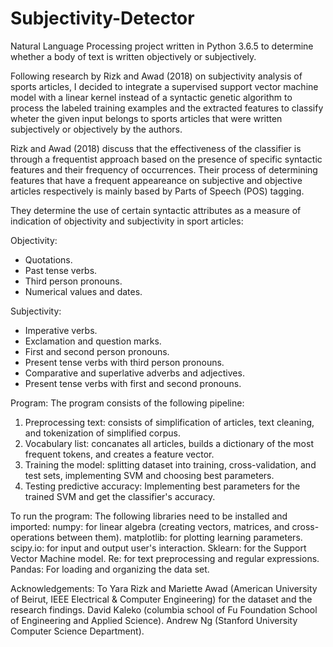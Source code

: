 # Subjectivity-Detector
Natural Language Processing project written in Python 3.6.5 to determine whether a body of text is written objectively or subjectively. 

Following research by Rizk and Awad (2018) on subjectivity analysis of sports articles, I decided to integrate a supervised support vector machine model with a linear kernel instead of a syntactic genetic algorithm to process the labeled training examples and the extracted features to classify wheter the given input belongs to sports articles that were written subjectively or objectively by the authors.

Rizk and Awad (2018) discuss that the effectiveness of the classifier is through a frequentist approach based on the presence of specific syntactic features and their frequency of occurrences. Their process of determining features that have a frequent appeareance on subjective and objective articles respectively is mainly based by Parts of Speech (POS) tagging.

They determine the use of certain syntactic attributes as a measure of indication of objectivity and subjectivity in sport articles:

Objectivity:
- Quotations.
- Past tense verbs.
- Third person pronouns.
- Numerical values and dates.

Subjectivity: 
- Imperative verbs.
- Exclamation and question marks.
- First and second person pronouns.
- Present tense verbs with third person pronouns.
- Comparative and superlative adverbs and adjectives.
- Present tense verbs with first and second pronouns.

Program:
The program consists of the following pipeline:
1) Preprocessing text: consists of simplification of articles, text cleaning, and tokenization of simplified corpus.
2) Vocabulary list: concanates all articles, builds a dictionary of the most frequent tokens, and creates a feature vector. 
3) Training the model: splitting dataset into training, cross-validation, and test sets, implementing SVM and choosing best parameters.
4) Testing predictive accuracy: Implementing best parameters for the trained SVM and get the classifier's accuracy.

To run the program:
The following libraries need to be installed and imported: 
numpy: for linear algebra (creating vectors, matrices, and cross-operations between them).
matplotlib: for plotting learning parameters.
scipy.io: for input and output user's interaction.
Sklearn: for the Support Vector Machine model.
Re: for text preprocessing and regular expressions.
Pandas: For loading and organizing the data set. 

Acknowledgements:
To Yara Rizk and Mariette Awad (American University of Beirut, IEEE Electrical & Computer Engineering) for the dataset and the research findings. David Kaleko (columbia school of Fu Foundation School of Engineering and Applied Science). Andrew Ng (Stanford University Computer Science Department).
